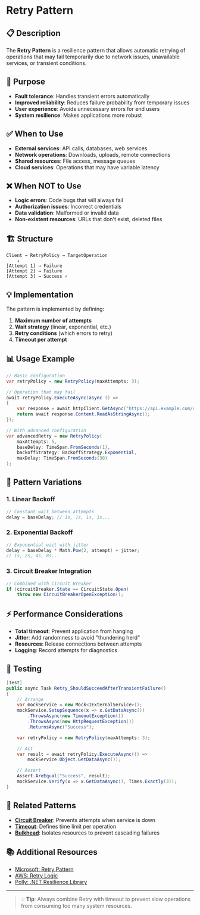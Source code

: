 # Retry Pattern

## 📋 Description

The **Retry Pattern** is a resilience pattern that allows automatic retrying of operations that may fail temporarily due to network issues, unavailable services, or transient conditions.

## 🎯 Purpose

- **Fault tolerance**: Handles transient errors automatically
- **Improved reliability**: Reduces failure probability from temporary issues
- **User experience**: Avoids unnecessary errors for end users
- **System resilience**: Makes applications more robust

## ✅ When to Use

- **External services**: API calls, databases, web services
- **Network operations**: Downloads, uploads, remote connections
- **Shared resources**: File access, message queues
- **Cloud services**: Operations that may have variable latency

## ❌ When NOT to Use

- **Logic errors**: Code bugs that will always fail
- **Authorization issues**: Incorrect credentials
- **Data validation**: Malformed or invalid data
- **Non-existent resources**: URLs that don't exist, deleted files

## 🏗️ Structure

```text
Client → RetryPolicy → TargetOperation
    ↓
[Attempt 1] → Failure
[Attempt 2] → Failure  
[Attempt 3] → Success ✓
```

## 💡 Implementation

The pattern is implemented by defining:

1. **Maximum number of attempts**
2. **Wait strategy** (linear, exponential, etc.)
3. **Retry conditions** (which errors to retry)
4. **Timeout per attempt**

## 📊 Usage Example

```csharp
// Basic configuration
var retryPolicy = new RetryPolicy(maxAttempts: 3);

// Operation that may fail
await retryPolicy.ExecuteAsync(async () =>
{
    var response = await httpClient.GetAsync("https://api.example.com/data");
    return await response.Content.ReadAsStringAsync();
});

// With advanced configuration
var advancedRetry = new RetryPolicy(
    maxAttempts: 5,
    baseDelay: TimeSpan.FromSeconds(1),
    backoffStrategy: BackoffStrategy.Exponential,
    maxDelay: TimeSpan.FromSeconds(30)
);
```

## 🔧 Pattern Variations

### 1. **Linear Backoff**

```csharp
// Constant wait between attempts
delay = baseDelay; // 1s, 1s, 1s, 1s...
```

### 2. **Exponential Backoff**

```csharp
// Exponential wait with jitter
delay = baseDelay * Math.Pow(2, attempt) + jitter;
// 1s, 2s, 4s, 8s...
```

### 3. **Circuit Breaker Integration**

```csharp
// Combined with Circuit Breaker
if (circuitBreaker.State == CircuitState.Open)
    throw new CircuitBreakerOpenException();
```

## ⚡ Performance Considerations

- **Total timeout**: Prevent application from hanging
- **Jitter**: Add randomness to avoid "thundering herd"
- **Resources**: Release connections between attempts
- **Logging**: Record attempts for diagnostics

## 🧪 Testing

```csharp
[Test]
public async Task Retry_ShouldSucceedAfterTransientFailure()
{
    // Arrange
    var mockService = new Mock<IExternalService>();
    mockService.SetupSequence(x => x.GetDataAsync())
        .ThrowsAsync(new TimeoutException())
        .ThrowsAsync(new HttpRequestException())
        .ReturnsAsync("Success");

    var retryPolicy = new RetryPolicy(maxAttempts: 3);

    // Act
    var result = await retryPolicy.ExecuteAsync(() => 
        mockService.Object.GetDataAsync());

    // Assert
    Assert.AreEqual("Success", result);
    mockService.Verify(x => x.GetDataAsync(), Times.Exactly(3));
}
```

## 🔗 Related Patterns

- **[Circuit Breaker](../CircuitBreaker/)**: Prevents attempts when service is down
- **[Timeout](../Timeout/)**: Defines time limit per operation
- **[Bulkhead](../Bulkhead/)**: Isolates resources to prevent cascading failures

## 📚 Additional Resources

- [Microsoft: Retry Pattern](https://docs.microsoft.com/en-us/azure/architecture/patterns/retry)
- [AWS: Retry Logic](https://aws.amazon.com/builders-library/timeouts-retries-and-backoff-with-jitter/)
- [Polly: .NET Resilience Library](https://github.com/App-vNext/Polly)

---

> 💡 **Tip**: Always combine Retry with timeout to prevent slow operations from consuming too many system resources.
